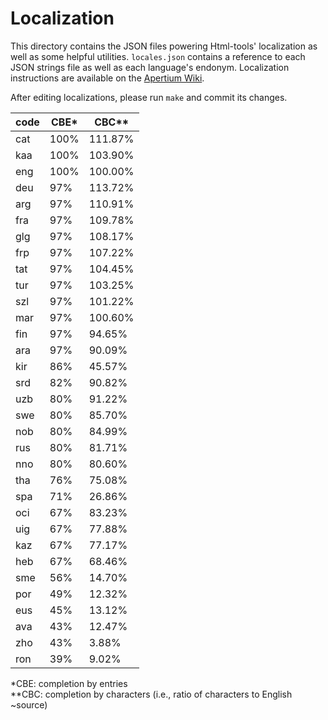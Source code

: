 Localization
============

This directory contains the JSON files powering Html-tools' localization as well as some helpful utilities. `locales.json` contains a reference to each JSON strings file as well as each language's endonym. Localization instructions are available on the [Apertium Wiki](https://wiki.apertium.org/wiki/Apertium-html-tools).

After editing localizations, please run `make` and commit its changes.

<!--table-->
| code | CBE* | CBC** |
|------|------|-------|
| cat  | 100% | 111.87% |
| kaa  | 100% | 103.90% |
| eng  | 100% | 100.00% |
| deu  | 97% | 113.72% |
| arg  | 97% | 110.91% |
| fra  | 97% | 109.78% |
| glg  | 97% | 108.17% |
| frp  | 97% | 107.22% |
| tat  | 97% | 104.45% |
| tur  | 97% | 103.25% |
| szl  | 97% | 101.22% |
| mar  | 97% | 100.60% |
| fin  | 97% | 94.65% |
| ara  | 97% | 90.09% |
| kir  | 86% | 45.57% |
| srd  | 82% | 90.82% |
| uzb  | 80% | 91.22% |
| swe  | 80% | 85.70% |
| nob  | 80% | 84.99% |
| rus  | 80% | 81.71% |
| nno  | 80% | 80.60% |
| tha  | 76% | 75.08% |
| spa  | 71% | 26.86% |
| oci  | 67% | 83.23% |
| uig  | 67% | 77.88% |
| kaz  | 67% | 77.17% |
| heb  | 67% | 68.46% |
| sme  | 56% | 14.70% |
| por  | 49% | 12.32% |
| eus  | 45% | 13.12% |
| ava  | 43% | 12.47% |
| zho  | 43% | 3.88% |
| ron  | 39% | 9.02% |

\*CBE: completion by entries<br>
\**CBC: completion by characters (i.e., ratio of characters to English ~source)
